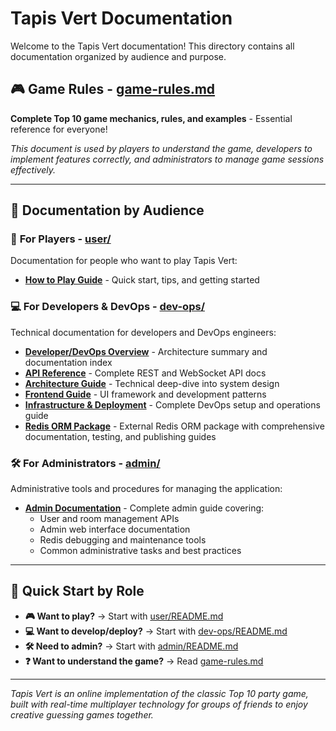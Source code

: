 # Tapis Vert Documentation

Welcome to the Tapis Vert documentation! This directory contains all documentation organized by audience and purpose.

## 🎮 **Game Rules** - [game-rules.md](game-rules.md)
**Complete Top 10 game mechanics, rules, and examples** - Essential reference for everyone!

*This document is used by players to understand the game, developers to implement features correctly, and administrators to manage game sessions effectively.*

---

## 📂 **Documentation by Audience**

### 👥 **For Players** - [user/](user/)
Documentation for people who want to play Tapis Vert:
- **[How to Play Guide](user/README.md)** - Quick start, tips, and getting started

### 💻 **For Developers & DevOps** - [dev-ops/](dev-ops/) 
Technical documentation for developers and DevOps engineers:
- **[Developer/DevOps Overview](dev-ops/README.md)** - Architecture summary and documentation index
- **[API Reference](dev-ops/api-reference.md)** - Complete REST and WebSocket API docs
- **[Architecture Guide](dev-ops/architecture-overview.md)** - Technical deep-dive into system design
- **[Frontend Guide](dev-ops/frontend-guide.md)** - UI framework and development patterns
- **[Infrastructure & Deployment](dev-ops/infrastructure.md)** - Complete DevOps setup and operations guide
- **[Redis ORM Package](../services/webapp/libs/redis-orm/README.md)** - External Redis ORM package with comprehensive documentation, testing, and publishing guides

### 🛠️ **For Administrators** - [admin/](admin/)
Administrative tools and procedures for managing the application:
- **[Admin Documentation](admin/README.md)** - Complete admin guide covering:
  - User and room management APIs
  - Admin web interface documentation
  - Redis debugging and maintenance tools
  - Common administrative tasks and best practices

---

## 🚀 **Quick Start by Role**

- **🎮 Want to play?** → Start with [user/README.md](user/README.md)
- **💻 Want to develop/deploy?** → Start with [dev-ops/README.md](dev-ops/README.md) 
- **🛠️ Need to admin?** → Start with [admin/README.md](admin/README.md)
- **❓ Want to understand the game?** → Read [game-rules.md](game-rules.md)

---

*Tapis Vert is an online implementation of the classic Top 10 party game, built with real-time multiplayer technology for groups of friends to enjoy creative guessing games together.* 